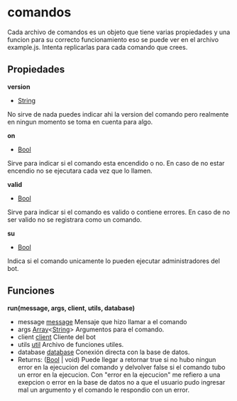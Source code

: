 # comandos

Cada archivo de comandos es un objeto que tiene varias propiedades y una funcion para su correcto funcionamiento eso se puede ver en el archivo example.js. Intenta replicarlas para cada comando que crees.

## Propiedades

**version**

+ [String](https://developer.mozilla.org/es/docs/Web/JavaScript/Referencia/Objetos_globales/String)

No sirve de nada puedes indicar ahi la version del comando pero realmente en ningun momento se toma en cuenta para algo.

**on**

+ [Bool](https://developer.mozilla.org/es/docs/Web/JavaScript/Referencia/Objetos_globales/Boolean)

Sirve para indicar si el comando esta encendido o no. En caso de no estar encendio no se ejecutara cada vez que lo llamen.

**valid**

+ [Bool](https://developer.mozilla.org/es/docs/Web/JavaScript/Referencia/Objetos_globales/Boolean)

Sirve para indicar si el comando es valido o contiene errores. En caso de no ser valido no se registrara como un comando.

**su**

+ [Bool](https://developer.mozilla.org/es/docs/Web/JavaScript/Referencia/Objetos_globales/Boolean)

Indica si el comando unicamente lo pueden ejecutar administradores del bot.

## Funciones

**run(message, args, client, utils, database)**

+ message [message](https://discord.js.org/#/docs/main/stable/class/Message) Mensaje que hizo llamar a el comando
+ args [Array](https://developer.mozilla.org/es/docs/Web/JavaScript/Referencia/Objetos_globales/Array)<[String](https://developer.mozilla.org/es/docs/Web/JavaScript/Referencia/Objetos_globales/String)> Argumentos para el comando.
+ client [client](https://discord.js.org/#/docs/main/stable/class/Client) Cliente del bot
+ utils [util](https://github.com/toelf412/Ultra-Miembros-Bot/blob/master/utils/util.js) Archivo de funciones utiles.
+ database [database](https://www.npmjs.com/package/mysql#introduction) Conexión directa con la base de datos.
+ Returns: ([Bool](https://developer.mozilla.org/es/docs/Web/JavaScript/Referencia/Objetos_globales/Boolean) | void) Puede llegar a retornar true si no hubo ningun error en la ejecucion del comando y delvolver false si el comando tubo un error en la ejecucion. Con "error en la ejecucion" me refiero a una exepcion o error en la base de datos no a que el usuario pudo ingresar mal un argumento y el comando le respondio con un error.
